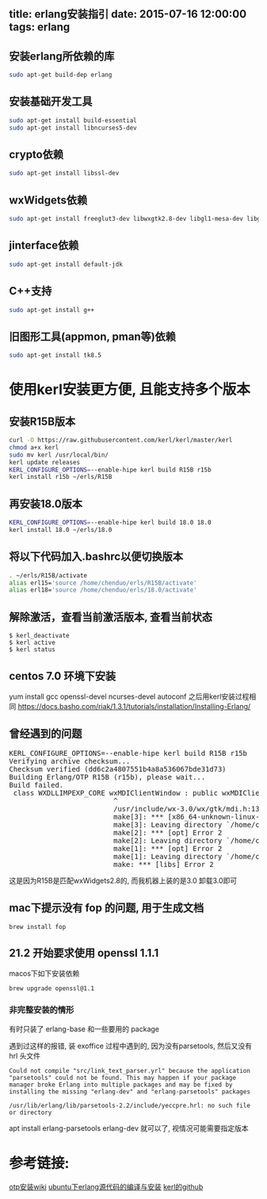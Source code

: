 title: erlang安装指引
date: 2015-07-16 12:00:00
tags: erlang
---
## 安装erlang所依赖的库
```bash
sudo apt-get build-dep erlang
```
<!--more-->
## 安装基础开发工具
```bash
sudo apt-get install build-essential
sudo apt-get install libncurses5-dev
```

## crypto依赖
```bash
sudo apt-get install libssl-dev
```
## wxWidgets依赖
```bash
sudo apt-get install freeglut3-dev libwxgtk2.8-dev libgl1-mesa-dev libglu1-mesa-dev libpng3
```
## jinterface依赖
```bash
sudo apt-get install default-jdk
```
## C++支持
```bash
sudo apt-get install g++
```
## 旧图形工具(appmon, pman等)依赖
```bash
sudo apt-get install tk8.5
```

# 使用kerl安装更方便, 且能支持多个版本
## 安装R15B版本
```bash
curl -O https://raw.githubusercontent.com/kerl/kerl/master/kerl
chmod a+x kerl
sudo mv kerl /usr/local/bin/
kerl update releases
KERL_CONFIGURE_OPTIONS=--enable-hipe kerl build R15B r15b
kerl install r15b ~/erls/R15B
```
## 再安装18.0版本
```bash
KERL_CONFIGURE_OPTIONS=--enable-hipe kerl build 18.0 18.0
kerl install 18.0 ~/erls/18.0
```
## 将以下代码加入.bashrc以便切换版本
```bash
. ~/erls/R15B/activate
alias erl15='source /home/chenduo/erls/R15B/activate'
alias erl18='source /home/chenduo/erls/18.0/activate'
```

## 解除激活，查看当前激活版本, 查看当前状态
```
$ kerl_deactivate
$ kerl active
$ kerl status
```

## centos 7.0 环境下安装
yum install gcc openssl-devel ncurses-devel autoconf
之后用kerl安装过程相同
https://docs.basho.com/riak/1.3.1/tutorials/installation/Installing-Erlang/


## 曾经遇到的问题
<pre>
KERL_CONFIGURE_OPTIONS=--enable-hipe kerl build R15B r15b
Verifying archive checksum...
Checksum verified (dd6c2a4807551b4a8a536067bde31d73)
Building Erlang/OTP R15B (r15b), please wait...
Build failed.
 class WXDLLIMPEXP_CORE wxMDIClientWindow : public wxMDIClientWindowBase
                         ^
                         /usr/include/wx-3.0/wx/gtk/mdi.h:138:24: note:   candidate expects 1 argument, 2 provided
                         make[3]: *** [x86_64-unknown-linux-gnu/wxePrintout.o] Error 1
                         make[3]: Leaving directory `/home/chenduo/.kerl/builds/r15b/otp_src_R15B/lib/wx/c_src'
                         make[2]: *** [opt] Error 2
                         make[2]: Leaving directory `/home/chenduo/.kerl/builds/r15b/otp_src_R15B/lib/wx'
                         make[1]: *** [opt] Error 2
                         make[1]: Leaving directory `/home/chenduo/.kerl/builds/r15b/otp_src_R15B/lib'
                         make: *** [libs] Error 2
</pre>
这是因为R15B是匹配wxWidgets2.8的, 而我机器上装的是3.0
卸载3.0即可

## mac下提示没有 fop 的问题, 用于生成文档
```
brew install fop
```

## 21.2 开始要求使用 openssl 1.1.1
macos下如下安装依赖
```
brew upgrade openssl@1.1
```



### 非完整安装的情形

有时只装了 erlang-base 和一些要用的 package

遇到过这样的报错, 装 exoffice 过程中遇到的, 因为没有parsetools, 然后又没有 hrl 头文件

```shell
Could not compile "src/link_text_parser.yrl" because the application "parsetools" could not be found. This may happen if your package manager broke Erlang into multiple packages and may be fixed by installing the missing "erlang-dev" and "erlang-parsetools" packages

/usr/lib/erlang/lib/parsetools-2.2/include/yeccpre.hrl: no such file or directory
```

apt install erlang-parsetools erlang-dev 就可以了, 视情况可能需要指定版本

# 参考链接:

[otp安装wiki][1]
[ubuntu下erlang源代码的编译与安装][2]
[kerl的github][3]

[1]: https://github.com/erlang/otp/wiki/Installation
[2]: http://cryolite.iteye.com/blog/356419
[3]: https://github.com/yrashk/kerl


